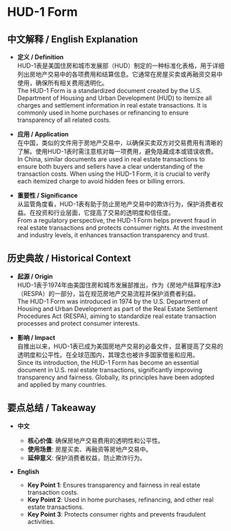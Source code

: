 # HUD-1 Form

## 中文解释 / English Explanation

* **定义 / Definition**  
  HUD-1表是美国住房和城市发展部（HUD）制定的一种标准化表格，用于详细列出房地产交易中的各项费用和结算信息。它通常在房屋买卖或再融资交易中使用，确保所有相关费用透明化。  
  The HUD-1 Form is a standardized document created by the U.S. Department of Housing and Urban Development (HUD) to itemize all charges and settlement information in real estate transactions. It is commonly used in home purchases or refinancing to ensure transparency of all related costs.

* **应用 / Application**  
  在中国，类似的文件用于房地产交易中，以确保买卖双方对交易费用有清晰的了解。使用HUD-1表时需注意核对每一项费用，避免隐藏成本或错误收费。  
  In China, similar documents are used in real estate transactions to ensure both buyers and sellers have a clear understanding of the transaction costs. When using the HUD-1 Form, it is crucial to verify each itemized charge to avoid hidden fees or billing errors.

* **重要性 / Significance**  
  从监管角度看，HUD-1表有助于防止房地产交易中的欺诈行为，保护消费者权益。在投资和行业层面，它提高了交易的透明度和信任度。  
  From a regulatory perspective, the HUD-1 Form helps prevent fraud in real estate transactions and protects consumer rights. At the investment and industry levels, it enhances transaction transparency and trust.

## 历史典故 / Historical Context

* **起源 / Origin**  
  HUD-1表于1974年由美国住房和城市发展部推出，作为《房地产结算程序法》（RESPA）的一部分，旨在规范房地产交易流程并保护消费者利益。  
  The HUD-1 Form was introduced in 1974 by the U.S. Department of Housing and Urban Development as part of the Real Estate Settlement Procedures Act (RESPA), aiming to standardize real estate transaction processes and protect consumer interests.

* **影响 / Impact**  
  自推出以来，HUD-1表已成为美国房地产交易的必备文件，显著提高了交易的透明度和公平性。在全球范围内，其理念也被许多国家借鉴和应用。  
  Since its introduction, the HUD-1 Form has become an essential document in U.S. real estate transactions, significantly improving transparency and fairness. Globally, its principles have been adopted and applied by many countries.

## 要点总结 / Takeaway

* **中文**  
  - **核心价值**: 确保房地产交易费用的透明性和公平性。  
  - **使用场景**: 房屋买卖、再融资等房地产交易中。  
  - **延伸意义**: 保护消费者权益，防止欺诈行为。

* **English**  
  - **Key Point 1**: Ensures transparency and fairness in real estate transaction costs.  
  - **Key Point 2**: Used in home purchases, refinancing, and other real estate transactions.  
  - **Key Point 3**: Protects consumer rights and prevents fraudulent activities.